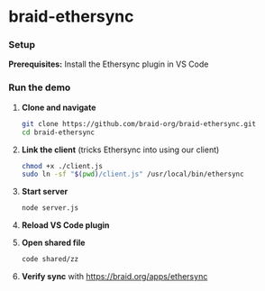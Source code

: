 # braid-ethersync

### Setup

**Prerequisites:** Install the Ethersync plugin in VS Code

### Run the demo

1. **Clone and navigate**
   ```bash
   git clone https://github.com/braid-org/braid-ethersync.git
   cd braid-ethersync
   ```

2. **Link the client** (tricks Ethersync into using our client)
   ```bash
   chmod +x ./client.js
   sudo ln -sf "$(pwd)/client.js" /usr/local/bin/ethersync
   ```

3. **Start server**
   ```bash
   node server.js
   ```

4. **Reload VS Code plugin**

5. **Open shared file**
   ```bash
   code shared/zz
   ```

6. **Verify sync** with https://braid.org/apps/ethersync
